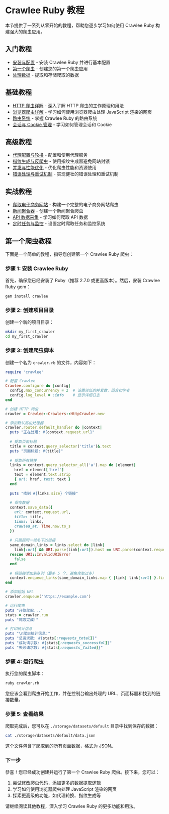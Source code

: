 # Crawlee Ruby 教程

本节提供了一系列从零开始的教程，帮助您逐步学习如何使用 Crawlee Ruby 构建强大的爬虫应用。

## 入门教程

- [安装与配置](./installation.md) - 安装 Crawlee Ruby 并进行基本配置
- [第一个爬虫](./first-crawler.md) - 创建您的第一个爬虫应用
- [处理数据](./handling-data.md) - 提取和存储爬取的数据

## 基础教程

- [HTTP 爬虫详解](./http-crawler.md) - 深入了解 HTTP 爬虫的工作原理和用法
- [浏览器爬虫详解](./browser-crawler.md) - 学习如何使用浏览器爬虫处理 JavaScript 渲染的网页
- [路由系统](./routing-system.md) - 掌握 Crawlee Ruby 的路由系统
- [会话与 Cookie 管理](./session-management.md) - 学习如何管理会话和 Cookie

## 高级教程

- [代理配置与轮换](./proxy-configuration.md) - 配置和使用代理服务
- [指纹生成与反爬虫](./fingerprinting.md) - 使用指纹生成器避免网站封锁
- [并发与性能优化](./concurrency.md) - 优化爬虫性能和资源使用
- [错误处理与重试机制](./error-handling.md) - 实现健壮的错误处理和重试机制

## 实战教程

- [爬取电子商务网站](./ecommerce-scraping.md) - 构建一个完整的电子商务网站爬虫
- [新闻聚合器](./news-aggregator.md) - 创建一个新闻聚合爬虫
- [API 数据采集](./api-scraping.md) - 学习如何爬取 API 数据
- [定时任务与监控](./scheduling.md) - 设置定时爬取任务和监控系统

## 第一个爬虫教程

下面是一个简单的教程，指导您创建第一个 Crawlee Ruby 爬虫：

### 步骤 1: 安装 Crawlee Ruby

首先，确保您已经安装了 Ruby（推荐 2.7.0 或更高版本）。然后，安装 Crawlee Ruby gem：

```bash
gem install crawlee
```

### 步骤 2: 创建项目目录

创建一个新的项目目录：

```bash
mkdir my_first_crawler
cd my_first_crawler
```

### 步骤 3: 创建爬虫脚本

创建一个名为 `crawler.rb` 的文件，内容如下：

```ruby
require 'crawlee'

# 配置 Crawlee
Crawlee.configure do |config|
  config.max_concurrency = 2  # 设置较低的并发数，适合初学者
  config.log_level = :info    # 显示详细日志
end

# 创建 HTTP 爬虫
crawler = Crawlee::Crawlers::HttpCrawler.new

# 添加默认路由处理器
crawler.router.default_handler do |context|
  puts "正在处理: #{context.request.url}"
  
  # 提取页面标题
  title = context.query_selector('title')&.text
  puts "页面标题: #{title}"
  
  # 提取所有链接
  links = context.query_selector_all('a').map do |element|
    href = element['href']
    text = element.text.strip
    { url: href, text: text }
  end
  
  puts "找到 #{links.size} 个链接"
  
  # 保存数据
  context.save_data({
    url: context.request.url,
    title: title,
    links: links,
    crawled_at: Time.now.to_s
  })
  
  # 只跟踪同一域名下的链接
  same_domain_links = links.select do |link|
    link[:url] && URI.parse(link[:url]).host == URI.parse(context.request.url).host
  rescue URI::InvalidURIError
    false
  end
  
  # 将链接添加到队列（最多 5 个，避免爬取过多）
  context.enqueue_links(same_domain_links.map { |link| link[:url] }.first(5))
end

# 添加起始 URL
crawler.enqueue('https://example.com')

# 运行爬虫
puts "开始爬取..."
stats = crawler.run
puts "爬取完成!"

# 打印统计信息
puts "\n爬虫统计信息:"
puts "总请求数: #{stats[:requests_total]}"
puts "成功请求数: #{stats[:requests_successful]}"
puts "失败请求数: #{stats[:requests_failed]}"
```

### 步骤 4: 运行爬虫

执行您的爬虫脚本：

```bash
ruby crawler.rb
```

您应该会看到爬虫开始工作，并在控制台输出处理的 URL、页面标题和找到的链接数量。

### 步骤 5: 查看结果

爬取完成后，您可以在 `./storage/datasets/default` 目录中找到保存的数据：

```bash
cat ./storage/datasets/default/data.json
```

这个文件包含了爬取到的所有页面数据，格式为 JSON。

### 下一步

恭喜！您已经成功创建并运行了第一个 Crawlee Ruby 爬虫。接下来，您可以：

1. 尝试修改爬虫代码，添加更多的数据提取逻辑
2. 学习如何使用浏览器爬虫处理 JavaScript 渲染的网页
3. 探索更高级的功能，如代理轮换、指纹生成等

请继续阅读其他教程，深入学习 Crawlee Ruby 的更多功能和用法。
